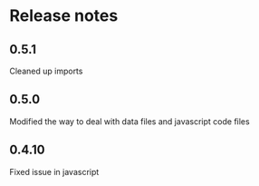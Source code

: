# Release notes

<!-- do not remove -->

## 0.5.1
Cleaned up imports



## 0.5.0
Modified the way to deal with data files and javascript code files



## 0.4.10
Fixed issue in javascript



